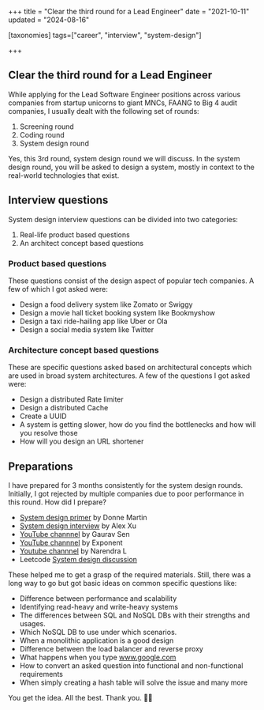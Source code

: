 +++
title = "Clear the third round for a Lead Engineer"
date = "2021-10-11"
updated = "2024-08-16"

[taxonomies]
tags=["career", "interview", "system-design"]

+++

## Clear the third round for a Lead Engineer

While applying for the Lead Software Engineer positions across various companies from startup unicorns to giant MNCs, FAANG to Big 4 audit companies, I usually dealt with the following set of rounds:

1. Screening round
2. Coding round
3. System design round

Yes, this 3rd round, system design round we will discuss. In the system design round, you will be asked to design a system, mostly in context to the real-world technologies that exist.

## Interview questions

System design interview questions can be divided into two categories:

1. Real-life product based questions
2. An architect concept based questions

### Product based questions

These questions consist of the design aspect of popular tech companies. A few of which I got asked were:


- Design a food delivery system like Zomato or Swiggy
- Design a movie hall ticket booking system like Bookmyshow
- Design a taxi ride-hailing app like Uber or Ola
- Design a social media system like Twitter

### Architecture concept based questions

These are specific questions asked based on architectural concepts which are used in broad system architectures. A few of the questions I got asked were:

- Design a distributed Rate limiter
- Design a distributed Cache
- Create a UUID
- A system is getting slower, how do you find the bottlenecks and how will you resolve those
- How will you design an URL shortener

## Preparations

I have prepared for 3 months consistently for the system design rounds. Initially, I got rejected by multiple companies due to poor performance in this round.
How did I prepare?

- [System design primer](https://github.com/donnemartin/system-design-primer) by Donne Martin
- [System design interview](https://www.amazon.in/dp/B08B3FWYBX/ref=cm_sw_em_r_mt_dp_SGSF949GD0HWW3MS4C45) by Alex Xu
- [YouTube channnel](https://www.youtube.com/channel/UCRPMAqdtSgd0Ipeef7iFsKw) by Gaurav Sen
- [YouTube channnel](https://www.youtube.com/channel/UCjm_qVkCPjOVDz9BWjNqO9A) by Exponent
- [Youtube channnel](https://www.youtube.com/channel/UCn1XnDWhsLS5URXTi5wtFTA) by Narendra L
- Leetcode [System design discussion](https://leetcode.com/discuss/interview-question/system-design?currentPage=1&orderBy=hot&query=)

These helped me to get a grasp of the required materials. Still, there was a long way to go but got basic ideas on common specific questions like:

- Difference between performance and scalability
- Identifying read-heavy and write-heavy systems
- The differences between SQL and NoSQL DBs with their strengths and usages.
- Which NoSQL DB to use under which scenarios.
- When a monolithic application is a good design
- Difference between the load balancer and reverse proxy
- What happens when you type www.google.com
- How to convert an asked question into functional and non-functional requirements
- When simply creating a hash table will solve the issue and many more

You get the idea. All the best.
Thank you. 🙏🏼